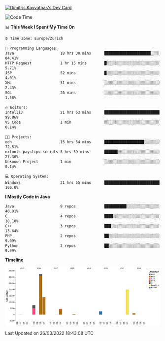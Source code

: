 <a href="https://app.daily.dev/JimR21"><img src="https://api.daily.dev/devcards/1a6ea627b9cf4de4a4f1b5f5cac8c85e.png?r=t8i" width="400" alt="Dimitris Kavvathas's Dev Card"/></a>

<!--START_SECTION:waka-->
![Code Time](http://img.shields.io/badge/Code%20Time-3%2C422%20hrs%2046%20mins-blue)

📊 **This Week I Spent My Time On** 

```text
⌚︎ Time Zone: Europe/Zurich

💬 Programming Languages: 
Java                     18 hrs 30 mins      █████████████████████░░░░   84.41% 
HTTP Request             1 hr 15 mins        █░░░░░░░░░░░░░░░░░░░░░░░░   5.71% 
JSP                      52 mins             █░░░░░░░░░░░░░░░░░░░░░░░░   4.01% 
XML                      31 mins             ░░░░░░░░░░░░░░░░░░░░░░░░░   2.43% 
SQL                      20 mins             ░░░░░░░░░░░░░░░░░░░░░░░░░   1.58%

🔥 Editors: 
IntelliJ                 21 hrs 53 mins      █████████████████████████   99.86% 
VS Code                  1 min               ░░░░░░░░░░░░░░░░░░░░░░░░░   0.14%

🐱‍💻 Projects: 
edh                      15 hrs 54 mins      ██████████████████░░░░░░░   72.51% 
nxtools-payslips-scripts 5 hrs 59 mins       ██████░░░░░░░░░░░░░░░░░░░   27.36% 
Unknown Project          1 min               ░░░░░░░░░░░░░░░░░░░░░░░░░   0.14%

💻 Operating System: 
Windows                  21 hrs 55 mins      █████████████████████████   100.0%

```

**I Mostly Code in Java** 

```text
Java                     9 repos             ██████████░░░░░░░░░░░░░░░   40.91% 
C                        4 repos             ████░░░░░░░░░░░░░░░░░░░░░   18.18% 
C++                      3 repos             ███░░░░░░░░░░░░░░░░░░░░░░   13.64% 
PHP                      2 repos             ██░░░░░░░░░░░░░░░░░░░░░░░   9.09% 
Python                   2 repos             ██░░░░░░░░░░░░░░░░░░░░░░░   9.09%

```


**Timeline**

![Chart not found](https://raw.githubusercontent.com/JimR21/JimR21/master/charts/bar_graph.png) 


 Last Updated on 26/03/2022 18:43:08 UTC
<!--END_SECTION:waka-->

<!--
**JimR21/JimR21** is a ✨ _special_ ✨ repository because its `README.md` (this file) appears on your GitHub profile.

Here are some ideas to get you started:

- 🔭 I’m currently working on ...
- 🌱 I’m currently learning ...
- 👯 I’m looking to collaborate on ...
- 🤔 I’m looking for help with ...
- 💬 Ask me about ...
- 📫 How to reach me: ...
- 😄 Pronouns: ...
- ⚡ Fun fact: ...
-->

